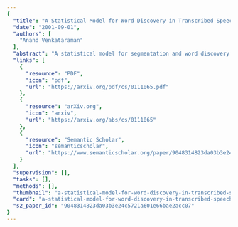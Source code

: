 ```yaml
---
{
  "title": "A Statistical Model for Word Discovery in Transcribed Speech",
  "date": "2001-09-01",
  "authors": [
    "Anand Venkataraman"
  ],
  "abstract": "A statistical model for segmentation and word discovery in continuous speech is presented. An incremental unsupervised learning algorithm to infer word boundaries based on this model is described. Results are also presented of empirical tests showing that the algorithm is competitive with other models that have been used for similar tasks.",
  "links": [
    {
      "resource": "PDF",
      "icon": "pdf",
      "url": "https://arxiv.org/pdf/cs/0111065.pdf"
    },
    {
      "resource": "arXiv.org",
      "icon": "arxiv",
      "url": "https://arxiv.org/abs/cs/0111065"
    },
    {
      "resource": "Semantic Scholar",
      "icon": "semanticscholar",
      "url": "https://www.semanticscholar.org/paper/9048314823da03b3e24c5721a601e66bae2acc07"
    }
  ],
  "supervision": [],
  "tasks": [],
  "methods": [],
  "thumbnail": "a-statistical-model-for-word-discovery-in-transcribed-speech-thumb.jpg",
  "card": "a-statistical-model-for-word-discovery-in-transcribed-speech-card.jpg",
  "s2_paper_id": "9048314823da03b3e24c5721a601e66bae2acc07"
}
---
```



